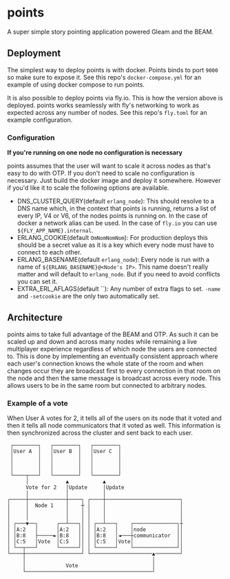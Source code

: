 # points

A super simple story pointing application powered Gleam and the BEAM.

## Deployment

The simplest way to deploy points is with docker. Points binds to port `9000` so make sure to expose it. See this repo's `docker-compose.yml` for an example of using docker compose to run points.

It is also possible to deploy points via fly.io. This is how the version above is deployed. points works seamlessly with fly's networking to work as expected across any number of nodes. See this repo's `fly.toml` for an example configuration.

### Configuration

**If you're running on one node no configuration is necessary**

points assumes that the user will want to scale it across nodes as that's easy to do with OTP. If you don't need to scale no configuration is necessary. Just build the docker image and deploy it somewhere. However if you'd like it to scale the following options are available.

- DNS_CLUSTER_QUERY(default `erlang_node`): This should resolve to a DNS name which, in the context that points is running, returns a list of every IP, V4 or V6, of the nodes points is running on. In the case of docker a network alias can be used. In the case of `fly.io` you can use `${FLY_APP_NAME}.internal`.
- ERLANG_COOKIE(default `OmNomNomNom`): For production deploys this should be a secret value as it is a key which every node must have to connect to each other.
- ERLANG_BASENAME(default `erlang_node`): Every node is run with a name of `${ERLANG_BASENAME}@<Node's IP>`. This name doesn't really matter and will default to `erlang_node`. But if you need to avoid conflicts you can set it.
- EXTRA_ERL_AFLAGS(default ``): Any number of extra flags to set. `-name` and `-setcookie` are the only two automatically set.

## Architecture

points aims to take full advantage of the BEAM and OTP. As such it can be scaled up and down and across many nodes while remaining a live multiplayer experience regardless of which node the users are connected to. This is done by implementing an eventually consistent approach where each user's connection knows the whole state of the room and when changes occur they are broadcast first to every connection in that room on the node and then the same message is broadcast across every node. This allows users to be in the same room but connected to arbitrary nodes.

### Example of a vote

When User A votes for 2, it tells all of the users on its node that it voted and then it tells all node communicators that it voted as well. This information is then synchronized across the cluster and sent back to each user.

```
 ┌────────┐   ┌────────┐   ┌────────┐                    
 │User A  │   │User B  │   │User C  │                    
 │        │   │        │   │        │                    
 │        │   │        │   │        │                    
 │        │   │        │   │        │                    
 └────┬───┘   └────────┘   └────────┘                    
      │            ▲           ▲                         
      Vote for 2   │Update     │Update                   
      │            │           │                         
┌─────┼────────────┼────┐ ┌────┼────────────────────────┐
│     │  Node 1    │    ┼ │    │                        │
│     │            │    │ │    │                        │
│     │            │    │ │    │                        │
│ ┌───▼──┐      ┌──┴───┐│ │ ┌──┴───┐    ┌──────────────┐┼
│ │A:2   │      │A:2   ││ │ │A:2   │    │node          ││
│ │B:8   ├─────►│B:8   ││ │ │B:8   │◄───┼communicator  ││
│ │C:5   │Vote  │C:5   ││ │ │C:5   │Vote│              ││
│ └──┬───┘      └──────┘│ │ └──────┘    └──────────────┘│
└────┼──────────────────┘ └────────────────────▲────────┘
     │                                         │         
     │             Vote                        │         
     └─────────────────────────────────────────┘
```
